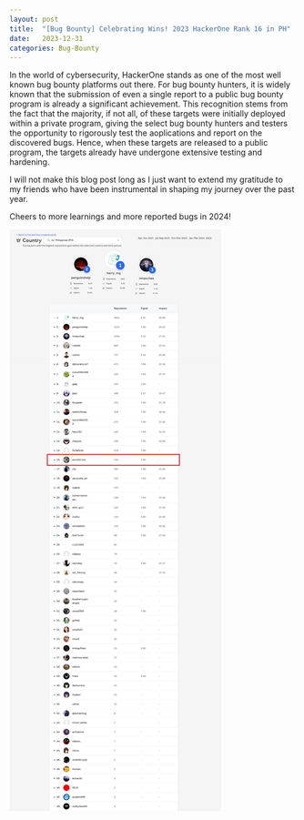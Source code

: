 ```yaml
---
layout: post
title:  "[Bug Bounty] Celebrating Wins! 2023 HackerOne Rank 16 in PH"
date:   2023-12-31
categories: Bug-Bounty
---
```


In the world of cybersecurity, HackerOne stands as one of the most well known bug bounty platforms out there. For bug bounty hunters, it is widely known that the submission of even a single report to a public bug bounty program is already a significant achievement. This recognition stems from the fact that the majority, if not all, of these targets were initially deployed within a private program, giving the select bug bounty hunters and testers the opportunity to rigorously test the aoplications and report on the discovered bugs. Hence, when these targets are released to a public program, the targets already have undergone extensive testing and hardening.

I will not make this blog post long as I just want to extend my gratitude to my friends who have been instrumental in shaping my journey over the past year.

Cheers to more learnings and more reported bugs in 2024!

<img src='/assets/uploads/rank16-hackerone-ph/hackerone-rank16.jpeg'>